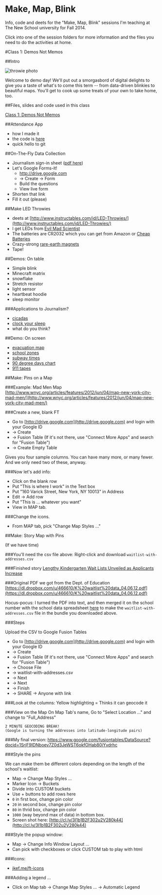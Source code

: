 Make, Map, Blink
==============

Info, code and deets for the "Make, Map, Blink" sessions I'm teaching at The New School university for Fall 2014.

Click into one of the session folders for more information and the files you need to do the activities at home.

#Class 1: Demos Not Memos

##Intro

![throwie photo](https://dl.dropboxusercontent.com/u/466610/blogelements/2-LED_Throwies.JPG)

Welcome to demo day! We'll put out a smorgasbord of digital delights to give you a taste of what's to come this term -- from data-driven blinkies to beautiful maps. You'll get to cook up some treats of your own to take home, too.

##Files, slides and code used in this class

[Class 1: Demos Not Memos](https://github.com/jkeefe/make-map-blink/tree/master/class-01)

##Attendance App

- how I made it
- the code is [here](https://github.com/jkeefe/projects-johnkeefe-net/blob/master/server.js)
- quick hello to git

##On-The-Fly Data Collection

- Journalism sign-in sheet ([pdf here](https://github.com/jkeefe/make-map-blink/blob/master/class-01/sign-in-sheet.pdf))
- Let's Google Forms-it!
    * http://drive.google.com
    * -> Create -> Form
    * Build the questions
    * View live form
- Shorten that link
- Fill it out (please)

##Make LED Throwies

- deets at [http://www.instructables.com/id/LED-Throwies/](http://www.instructables.com/id/LED-Throwies/)
- I get LEDs from [Evil Mad Scientist](http://shop.evilmadscientist.com/productsmenu/partsmenu/383-allled?qh=YTo0OntpOjA7czo0OiJsZWRzIjtpOjE7czozOiJsZWQiO2k6MjtzOjY6ImxlZHMnLCI7aTozO3M6NToibGVkJ3MiO30%3D)
- The batteries are CR2032 which you can get from Amazon or [Cheap Batteries](http://www.cheap-batteries.com/cn.html)
- Crazy-strong [rare-earth magnets](http://www.amazon.com/BYKES-Neodymium-Extremly-Powerful-Refrigerator/dp/B00I53PPS6/ref=sr_1_18?s=industrial&ie=UTF8&qid=1409539170&sr=1-18&keywords=bykes+technologies%C2%AE)
- Tape!

##Demos: On table

* Simple blink
* Minecraft matrix
* snowflake
* Stretch resistor
* light sensor
* heartbeat hoodie
* sleep monitor

###Applications to Journalism?

- [cicadas](http://project.wnyc.org/cicadas/)
- [clock your sleep](http://project.wnyc.org/sleep/)
- what do you think?

##Demo: On screen

- [evacuation map](http://project.wnyc.org/hurricane-zones/hurricane-zones.html)
- [school zones](http://project.wnyc.org/speed-zones/)
- [subway times](http://project.wnyc.org/transit-time/)
- [90 degree days chart](http://project.wnyc.org/90-degree-days/)
- [911 tapes](http://project.wnyc.org/convent-fire/)

##Make: Pins on a Map

###Example: Mad Men Map
[http://www.wnyc.org/articles/features/2012/jun/04/map-new-york-city-mad-men/](http://www.wnyc.org/articles/features/2012/jun/04/map-new-york-city-mad-men/)

###Create a new, blank FT

- Go to [http://drive.google.com](http://drive.google.com) and login with your Google ID
- -> Create
- -> Fusion Table (If it's not there, use "Connect More Apps" and search for "Fusion Table")
- -> Create Empty Table

Gives you four sample columns. You can have many more, or many fewer. And we only need two of these, anyway. 

###Now let's add info:

- Click on the blank row
- Put "This is where I work" in the Text box
- Put "160 Varick Street, New York, NY 10013" in Address
- Edit -> Add row
- Put "This is ... whatever you want"
- View in MAP tab.

###Change the icons.

- From MAP tab, pick "Change Map Styles ..."

##Make: Story Map with Pins

(If we have time)

###You'll need the csv file above:
Right-click and download `waitlist-with-addresses.csv` 

###Finished story
[Lengthy Kindergarten Wait Lists Unveiled as Applicants Increase](http://www.wnyc.org/articles/wnyc-news/2012/apr/06/kindergarten-applicants-continue-grow-another-year-long-waiting-lists/)

###Original PDF we got from the Dept. of Education
[https://dl.dropbox.com/u/466610/K%20waitlist%20data_04.06.12.pdf](https://dl.dropbox.com/u/466610/K%20waitlist%20data_04.06.12.pdf)

Hocus-pocus: I turned the PDF into text, and then merged it on the school number with the school data spreadsheet [here](http://schools.nyc.gov/Offices/EnterpriseOperations/DIIT/OOD/default.htm) to make the `waitlist-with-addresses.csv` file in the bundle you downloaded above.

###Steps

Upload the CSV to Google Fusion Tables
   
- Go to [http://drive.google.com](http://drive.google.com) and login with your Google ID
- -> Create
- -> Fusion Table (If it's not there, use "Connect More Apps" and search for "Fusion Table")
- -> Choose File
- -> waitlist-with-addresses.csv
- -> Next
- -> Next
- -> Finish
- -> SHARE -> Anyone with link

###Look at the columns: 
Yellow highlighting = Thinks it can geocode it

###View on the Map
On Map Tab's name, Go to "Select Location ..." and change to "Full_Address" 

    2 MINUTE GEOCODING BREAK!
	(Google is turning the addresses into latitude-longitude pairs)

###My final version: 
https://www.google.com/fusiontables/DataSource?docid=1SrjF9IDNboev7Z0d3JeWST6okfOHab80iYvdrhc

###Style the pins 

We can make them be different colors depending on the length of the school's waitlist:

- Map -> Change Map Styles ...
- Marker Icon -> Buckets
- Divide into CUSTOM buckets
- Use + buttons to add rows here
- `0` in first box, change pin color
- `20` in second box, change pin color
- `80` in thrid box, change pin color
- `1000` (way beyond max of data) in bottom box.
- Screen shot here: [http://cl.ly/3I1b1B2F302u2V280k44](http://cl.ly/3I1b1B2F302u2V280k44)

###Style the popup window:

- Map -> Change Info Window Layout ...
- Can pick with checkboxes or click CUSTOM tab to play with html

###Icons:

- [jkef.me/ft-icons](http://jkef.me/ft-icons)

###Adding a legend ... 

- Click on Map tab -> Change Map Styles ... -> Automatic Legend



